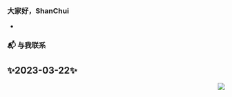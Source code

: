 ### 大家好，ShanChui </h2>

- 

### 📬 与我联系


## ✨2023-03-22✨

<img align="right" src="https://github-readme-stats.vercel.app/api?username=Yshanchui&show_icons=true&bg_color=30,e96443,904e95&title_color=fff&text_color=fff&icon_color=fff&hide_border=true&locale=cn">

